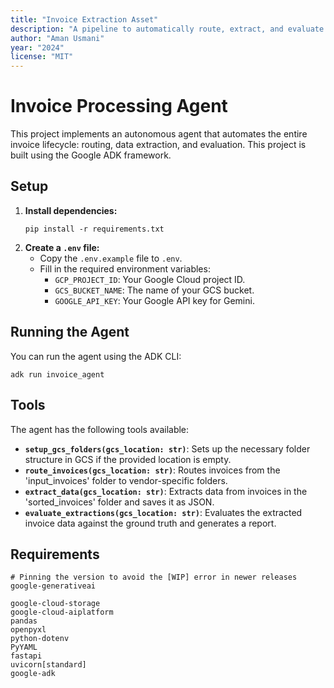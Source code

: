 ```yaml
---
title: "Invoice Extraction Asset"
description: "A pipeline to automatically route, extract, and evaluate structured invoice data using Gemini 1.5 Pro and the Google ADK framework."
author: "Aman Usmani"
year: "2024"
license: "MIT"
---
```


# Invoice Processing Agent

This project implements an autonomous agent that automates the entire invoice lifecycle: routing, data extraction, and evaluation. This project is built using the Google ADK framework.

## Setup

1.  **Install dependencies:**
    ```
    pip install -r requirements.txt
    ```
2.  **Create a `.env` file:**
    -   Copy the `.env.example` file to `.env`.
    -   Fill in the required environment variables:
        -   `GCP_PROJECT_ID`: Your Google Cloud project ID.
        -   `GCS_BUCKET_NAME`: The name of your GCS bucket.
        -   `GOOGLE_API_KEY`: Your Google API key for Gemini.

## Running the Agent

You can run the agent using the ADK CLI:
```
adk run invoice_agent
```

## Tools

The agent has the following tools available:

-   **`setup_gcs_folders(gcs_location: str)`**: Sets up the necessary folder structure in GCS if the provided location is empty.
-   **`route_invoices(gcs_location: str)`**: Routes invoices from the 'input_invoices' folder to vendor-specific folders.
-   **`extract_data(gcs_location: str)`**: Extracts data from invoices in the 'sorted_invoices' folder and saves it as JSON.
-   **`evaluate_extractions(gcs_location: str)`**: Evaluates the extracted invoice data against the ground truth and generates a report.

## Requirements

```
# Pinning the version to avoid the [WIP] error in newer releases
google-generativeai

google-cloud-storage
google-cloud-aiplatform
pandas
openpyxl
python-dotenv
PyYAML
fastapi
uvicorn[standard]
google-adk
